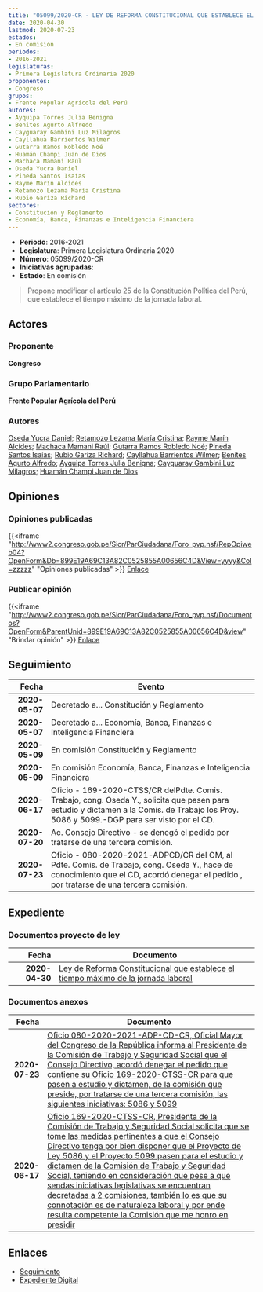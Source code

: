 ```yaml
---
title: "05099/2020-CR - LEY DE REFORMA CONSTITUCIONAL QUE ESTABLECE EL TIEMPO MÁXIMO DE LA JORNADA LABORAL"
date: 2020-04-30
lastmod: 2020-07-23
estados:
- En comisión
periodos:
- 2016-2021
legislaturas:
- Primera Legislatura Ordinaria 2020
proponentes:
- Congreso
grupos:
- Frente Popular Agrícola del Perú
autores:
- Ayquipa Torres Julia Benigna
- Benites Agurto Alfredo
- Cayguaray Gambini Luz Milagros
- Cayllahua Barrientos Wilmer
- Gutarra Ramos Robledo Noé
- Huamán Champi Juan de Dios
- Machaca Mamani Raúl
- Oseda Yucra Daniel
- Pineda Santos Isaías
- Rayme Marín Alcides
- Retamozo Lezama María Cristina
- Rubio Gariza Richard
sectores:
- Constitución y Reglamento
- Economía, Banca, Finanzas e Inteligencia Financiera
---
```

- **Periodo**: 2016-2021
- **Legislatura**: Primera Legislatura Ordinaria 2020
- **Número**: 05099/2020-CR
- **Iniciativas agrupadas**: 
- **Estado**: En comisión

> Propone modificar el artículo 25 de la Constitución Política del Perú, que establece el tiempo máximo de la jornada laboral.


## Actores

### Proponente

**Congreso**

### Grupo Parlamentario

**Frente Popular Agrícola del Perú**

### Autores

[Oseda Yucra Daniel](mailto:mailto:doseday@congreso.gob.pe); [Retamozo Lezama María Cristina](mailto:mailto:mretamozo@congreso.gob.pe); [Rayme Marín Alcides](mailto:mailto:arayme@congreso.gob.pe); [Machaca Mamani Raúl](mailto:mailto:rmachaca@congreso.gob.pe); [Gutarra Ramos Robledo Noé](mailto:mailto:rgutarra@congreso.gob.pe); [Pineda Santos Isaías](mailto:mailto:ipineda@congreso.gob.pe); [Rubio Gariza Richard](mailto:mailto:rrubio@congreso.gob.pe); [Cayllahua Barrientos Wilmer](mailto:mailto:wcayllahua@congreso.gob.pe); [Benites Agurto Alfredo](mailto:mailto:abenites@congreso.gob.pe); [Ayquipa Torres Julia Benigna](mailto:mailto:jayquipa@congreso.gob.pe); [Cayguaray Gambini Luz Milagros](mailto:mailto:lcayguaray@congreso.gob.pe); [Huamán Champi Juan de Dios](mailto:mailto:jhuamanch@congreso.gob.pe)

## Opiniones

### Opiniones publicadas

{{<iframe "http://www2.congreso.gob.pe/Sicr/ParCiudadana/Foro_pvp.nsf/RepOpiweb04?OpenForm&Db=899E19A69C13A82C0525855A00656C4D&View=yyyy&Col=zzzzz" "Opiniones publicadas" >}}
[Enlace](http://www2.congreso.gob.pe/Sicr/ParCiudadana/Foro_pvp.nsf/RepOpiweb04?OpenForm&Db=899E19A69C13A82C0525855A00656C4D&View=yyyy&Col=zzzzz)

### Publicar opinión

{{<iframe "http://www2.congreso.gob.pe/Sicr/ParCiudadana/Foro_pvp.nsf/Documentos?OpenForm&ParentUnid=899E19A69C13A82C0525855A00656C4D&view" "Brindar opinión" >}}
[Enlace](http://www2.congreso.gob.pe/Sicr/ParCiudadana/Foro_pvp.nsf/Documentos?OpenForm&ParentUnid=899E19A69C13A82C0525855A00656C4D&view)


## Seguimiento

| Fecha | Evento |
|------:|--------|
| **2020-05-07** | Decretado a... Constitución y Reglamento |
| **2020-05-07** | Decretado a... Economía, Banca, Finanzas e Inteligencia Financiera |
| **2020-05-09** | En comisión Constitución y Reglamento |
| **2020-05-09** | En comisión Economía, Banca, Finanzas e Inteligencia Financiera |
| **2020-06-17** | Oficio - 169-2020-CTSS/CR delPdte. Comis. Trabajo, cong. Oseda Y., solicita que pasen para estudio y dictamen a la Comis. de Trabajo los Proy. 5086 y 5099.-DGP para ser visto por el CD. |
| **2020-07-20** | Ac. Consejo Directivo - se denegó el pedido por tratarse de una tercera comisión. |
| **2020-07-23** | Oficio - 080-2020-2021-ADPCD/CR del OM, al Pdte. Comis. de Trabajo, cong. Oseda Y., hace de conocimiento que el CD, acordó denegar el pedido , por tratarse de una tercera comisión. |

## Expediente

### Documentos proyecto de ley

| Fecha | Documento |
|------:|-----------|
| **2020-04-30** | [Ley de Reforma Constitucional que establece el tiempo máximo de la jornada laboral](http://www.leyes.congreso.gob.pe/Documentos/2016_2021/Proyectos_de_Ley_y_de_Resoluciones_Legislativas/PL05099_20200430.pdf) |

### Documentos anexos

| Fecha | Documento |
|------:|-----------|
| **2020-07-23** | [Oficio 080-2020-2021-ADP-CD-CR, Oficial Mayor del Congreso de la República informa al Presidente de la Comisión de Trabajo y Seguridad Social que el Consejo Directivo, acordó denegar el pedido que contiene su Oficio 169-2020-CTSS-CR para que pasen a estudio y dictamen, de la comisión que preside, por tratarse de una tercera comisión, las siguientes iniciativas: 5086 y 5099](http://www.leyes.congreso.gob.pe/Documentos/2016_2021/Oficios/Oficialia_Mayor/OFICIO-080-2020-2021-ADP-CD-CR.pdf) |
| **2020-06-17** | [Oficio 169-2020-CTSS-CR, Presidenta de la Comisión de Trabajo y Seguridad Social solicita que se tome las medidas pertinentes a que el Consejo Directivo tenga por bien disponer que el Proyecto de Ley 5086 y el Proyecto 5099 pasen para el estudio y dictamen de la Comisión de Trabajo y Seguridad Social, teniendo en consideración que pese a que sendas iniciativas legislativas se encuentran decretadas a 2 comisiones, también lo es que su connotación es de naturaleza laboral y por ende resulta competente la Comisión que me honro en presidir](http://www.leyes.congreso.gob.pe/Documentos/2016_2021/Oficios/Comisiones_Ordinarias/OFICIO-169-2020-CTSS-CR.pdf) |

## Enlaces

- [Seguimiento](http://www2.congreso.gob.pe/Sicr/TraDocEstProc/CLProLey2016.nsf/f7fff46988ca05b1052578e100829cc7/18831b8240aa5df50525855a005c6be3?OpenDocument)
- [Expediente Digital](http://www2.congreso.gob.pe/Sicr/TraDocEstProc/Expvirt_2011.nsf/visbusqptramdoc1621/05099?opendocument)

